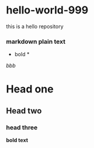 # hello-world-999
this is a hello repository 

### markdown plain text 

* bold *

*bbb*

# Head one
## Head two
### head three
**bold text**






